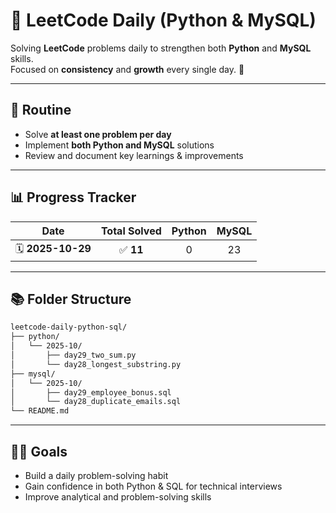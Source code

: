 # 🧩 LeetCode Daily (Python & MySQL)

Solving **LeetCode** problems daily to strengthen both **Python** and **MySQL** skills.  
Focused on **consistency** and **growth** every single day. 🌱

---

## 📅 Routine
- Solve **at least one problem per day**  
- Implement **both Python and MySQL** solutions  
- Review and document key learnings & improvements  

---
## 📊 Progress Tracker

| Date | Total Solved | Python | MySQL |
|:------:|:------------:|:------:|:-----:|
| 🗓️ **2025-10-29** |   ✅ **11**   |   0    |  23   |
---

## 📚 Folder Structure
```bash
leetcode-daily-python-sql/
├── python/
│   └── 2025-10/
│       ├── day29_two_sum.py
│       └── day28_longest_substring.py
├── mysql/
│   └── 2025-10/
│       ├── day29_employee_bonus.sql
│       └── day28_duplicate_emails.sql
└── README.md
```
---
## 🏃‍♂️ Goals
- Build a daily problem-solving habit
- Gain confidence in both Python & SQL for technical interviews
- Improve analytical and problem-solving skills
